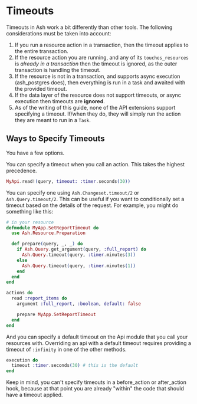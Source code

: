 # Timeouts

Timeouts in Ash work a bit differently than other tools. The following considerations must be taken into account:

1. If you run a resource action in a transaction, then the timeout applies to the entire transaction.
2. If the resource action you are running, and any of its `touches_resources` is *already in a transaction* then the timeout is ignored, as the outer transaction is handling the timeout.
3. If the resource is not in a transaction, and supports async execution (ash_postgres does), then everything is run in a task and awaited with the provided timeout.
4. If the data layer of the resource does not support timeouts, or async execution then timeouts are **ignored**.
5. As of the writing of this guide, none of the API extensions support specifying a timeout. If/when they do, they will simply run the action they are meant to run in a `Task`.

## Ways to Specify Timeouts

You have a few options.

You can specify a timeout when you call an action. This takes the highest precedence.

```elixir
MyApi.read!(query, timeout: :timer.seconds(30))
```

You can specify one using `Ash.Changeset.timeout/2` or `Ash.Query.timeout/2`. This can be useful if you want to conditionally set a timeout based on the details of the request. For example, you might do something like this:

```elixir
# in your resource
defmodule MyApp.SetReportTimeout do
  use Ash.Resource.Preparation

  def prepare(query, _, _) do
    if Ash.Query.get_argument(query, :full_report) do
      Ash.Query.timeout(query, :timer.minutes(3))
    else
      Ash.Query.timeout(query, :timer.minutes(1))
    end
  end
end

actions do
  read :report_items do
    argument :full_report, :boolean, default: false

    prepare MyApp.SetReportTimeout
  end
end
```

And you can specify a default timeout on the Api module that you call your resources with. Overriding an api with a default timeout requires providing a timeout of `:infinity` in one of the other methods.

```elixir
execution do
  timeout :timer.seconds(30) # this is the default
end
```

Keep in mind, you can't specify timeouts in a before_action or after_action hook, because at that point you are already "within" the code that should have a timeout applied.